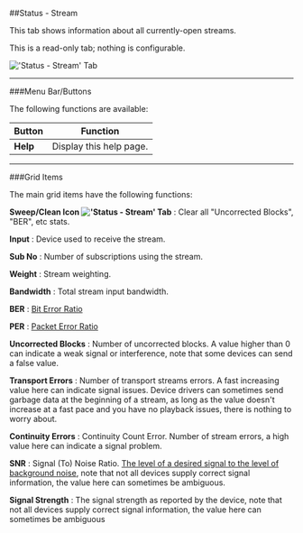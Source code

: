 ##Status - Stream

This tab shows information about all currently-open streams.

This is a read-only tab; nothing is configurable.

!['Status - Stream' Tab](static/img/doc/status_stream/tab.png)

---

###Menu Bar/Buttons

The following functions are available:

Button        | Function
--------------|---------
**Help**      | Display this help page.

---

###Grid Items

The main grid items have the following functions:

**Sweep/Clean Icon !['Status - Stream' Tab](static/icons/clean.png)**
: Clear all "Uncorrected Blocks", "BER", etc stats. 

**Input**
: Device used to receive the stream.

**Sub No**
: Number of subscriptions using the stream.

**Weight**
: Stream weighting. 

**Bandwidth**
: Total stream input bandwidth.

**BER**
: [Bit Error Ratio](https://en.wikipedia.org/wiki/Bit_error_rate)

**PER**
: [Packet Error Ratio](https://en.wikipedia.org/wiki/Bit_error_rate#Packet_error_ratio)

**Uncorrected Blocks**
: Number of uncorrected blocks. A value higher than 0 can indicate a 
weak signal or interference, note that some devices can send a false value.

**Transport Errors**
: Number of transport streams errors. A fast increasing value here can 
indicate signal issues. Device drivers can sometimes send garbage data at 
the beginning of a stream, as long as the value doesn't increase at a fast 
pace and you have no playback issues, there is nothing to worry about.

**Continuity Errors**
: Continuity Count Error. Number of stream errors, a high value here can indicate a signal problem.

**SNR**
: Signal (To) Noise Ratio. [The level of a desired signal to the level of background noise](https://en.wikipedia.org/wiki/Signal-to-noise_ratio), 
note that not all devices supply correct signal information, 
the value here can sometimes be ambiguous.

**Signal Strength**
: The signal strength as reported by the device, note that not all devices 
supply correct signal information, the value here can sometimes be ambiguous

